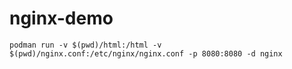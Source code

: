 # nginx-demo
```
podman run -v $(pwd)/html:/html -v $(pwd)/nginx.conf:/etc/nginx/nginx.conf -p 8080:8080 -d nginx
```